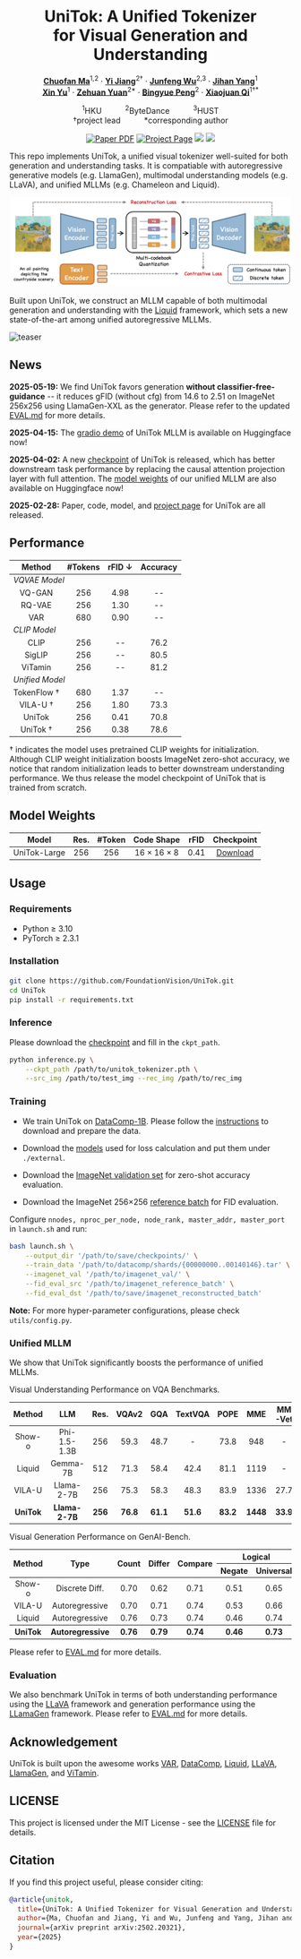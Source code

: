 <div align="center">
<h1>UniTok: A Unified Tokenizer <br> for Visual Generation and Understanding</h1>

[**Chuofan Ma**](https://machuofan.github.io/)<sup>1,2</sup> · [**Yi Jiang**](https://enjoyyi.github.io/)<sup>2&dagger;</sup> · [**Junfeng Wu**](https://wjf5203.github.io/)<sup>2,3</sup> · [**Jihan Yang**](https://jihanyang.github.io/)<sup>1</sup>
<br>
[**Xin Yu**](https://xinyu-andy.github.io/)<sup>1</sup> · [**Zehuan Yuan**](https://shallowyuan.github.io/)<sup>2*</sup> · [**Bingyue Peng**](https://openreview.net/profile?id=~BINGYUE_PENG1)<sup>2</sup> · [**Xiaojuan Qi**](https://xjqi.github.io/)<sup>1&dagger;*</sup>

<sup>1</sup>HKU&emsp;&emsp;&emsp;<sup>2</sup>ByteDance&emsp;&emsp;&emsp;<sup>3</sup>HUST
<br>
&dagger;project lead&emsp;&emsp;&emsp;*corresponding author

<a href="https://arxiv.org/abs/2502.20321"><img src='https://img.shields.io/badge/arXiv-UniTok-red' alt='Paper PDF'></a>
<a href="https://foundationvision.github.io/UniTok/"><img src='https://img.shields.io/badge/Project_Page-UniTok-green' alt='Project Page'></a>
<a href="https://huggingface.co/FoundationVision/unitok_tokenizer"><img src='https://img.shields.io/badge/%F0%9F%A4%97%20Hugging%20Face-Model-blue'></a>
<a href="https://huggingface.co/spaces/FoundationVision/UniTok"><img src='https://img.shields.io/badge/%F0%9F%A4%97%20Hugging%20Face-Demo-yellow'></a>

[//]: # (<a href='https://huggingface.co/datasets/depth-anything/DA-2K'><img src='https://img.shields.io/badge/Benchmark-DA--2K-yellow' alt='Benchmark'></a>)
</div>

This repo implements UniTok, a unified visual tokenizer well-suited for both generation and understanding tasks. 
It is compatiable with autoregressive generative models (e.g. LlamaGen), 
multimodal understanding models (e.g. LLaVA), and unified MLLMs (e.g. Chameleon and Liquid).

![teaser](assets/teaser.png)

Built upon UniTok, we construct an MLLM capable of both multimodal generation and understanding
with the [Liquid](https://github.com/FoundationVision/Liquid/) framework,
which sets a new state-of-the-art among unified autoregressive MLLMs.

![teaser](assets/samples.png)

## News
**2025-05-19:** We find UniTok favors generation **without classifier-free-guidance** -- 
it reduces gFID (without cfg) from 14.6 to 2.51 on ImageNet 256x256 using LlamaGen-XXL as the generator.
Please refer to the updated [EVAL.md](eval/EVAL.md) for more details.

**2025-04-15:** The [gradio demo](https://huggingface.co/spaces/FoundationVision/UniTok) of UniTok MLLM is available on Huggingface now!

**2025-04-02:** A new [checkpoint](https://huggingface.co/FoundationVision/unitok_tokenizer/tree/main) 
of UniTok is released, which has better downstream task performance 
by replacing the causal attention projection layer with full attention.
The [model weights](https://huggingface.co/FoundationVision/unitok_mllm) 
of our unified MLLM are also available on Huggingface now!

**2025-02-28:** Paper, code, model, and [project page](https://foundationvision.github.io/UniTok/) for UniTok are all released.


## Performance

<table>
    <thead>
        <tr>
            <th>Method</th>
            <th>#Tokens</th>
            <th>rFID &darr;</th>
            <th>Accuracy</th>
        </tr>
    </thead>
    <tbody>
        <tr>
            <td colspan="4"><i>VQVAE Model</i></td>
        </tr>
        <tr align="center">
            <td>VQ-GAN</td>
            <td>256</td>
            <td>4.98</td>
            <td>--</td>
        </tr>
        <tr align="center">
            <td>RQ-VAE</td>
            <td>256</td>
            <td>1.30</td>
            <td>--</td>
        </tr>
        <tr align="center">
            <td>VAR</td>
            <td>680</td>
            <td>0.90</td>
            <td>--</td>
        </tr>
        <tr>
            <td colspan="4"><i>CLIP Model</i></td>
        </tr>
        <tr align="center">
            <td>CLIP</td>
            <td>256</td>
            <td>--</td>
            <td>76.2</td>
        </tr>
        <tr align="center">
            <td>SigLIP</td>
            <td>256</td>
            <td>--</td>
            <td>80.5</td>
        </tr>
        <tr align="center">
            <td>ViTamin</td>
            <td>256</td>
            <td>--</td>
            <td>81.2</td>
        </tr>
        <tr>
            <td colspan="4"><i>Unified Model</i></td>
        </tr>
        <tr align="center">
            <td>TokenFlow &dagger;</td>
            <td>680</td>
            <td>1.37</td>
            <td>--</td>
        </tr>
        <tr align="center">
            <td>VILA-U &dagger;</td>
            <td>256</td>
            <td>1.80</td>
            <td>73.3</td>
        </tr>
        <tr align="center">
            <td>UniTok</td>
            <td>256</td>
            <td>0.41</td>
            <td>70.8</td>
        </tr>
        <tr align="center">
            <td>UniTok &dagger;</td>
            <td>256</td>
            <td>0.38</td>
            <td>78.6</td>
        </tr>
    </tbody>
</table>


&dagger; indicates the model uses pretrained CLIP weights for initialization. Although CLIP weight initialization boosts ImageNet zero-shot accuracy,
we notice that random initialization leads to better downstream understanding performance.
We thus release the model checkpoint of UniTok that is trained from scratch.




## Model Weights

|    Model     | Res. | #Token |        Code Shape         | rFID |  Checkpoint  |
|:------------:|:----:|:------:|:-------------------------:|:----:|:------------:|
| UniTok-Large | 256  |  256   | 16 $\times$ 16 $\times$ 8 | 0.41 | [Download](https://huggingface.co/FoundationVision/unitok_tokenizer/blob/main/unitok_tokenizer.pth) |


## Usage

### Requirements
- Python ≥ 3.10
- PyTorch ≥ 2.3.1

### Installation

```bash
git clone https://github.com/FoundationVision/UniTok.git
cd UniTok
pip install -r requirements.txt
```

### Inference

Please download the [checkpoint](https://huggingface.co/FoundationVision/unitok_tokenizer) and fill in the `ckpt_path`.
```bash
python inference.py \
    --ckpt_path /path/to/unitok_tokenizer.pth \
    --src_img /path/to/test_img --rec_img /path/to/rec_img
```

### Training

- We train UniTok on [DataComp-1B](https://github.com/mlfoundations/datacomp). 
Please follow the [instructions](https://github.com/mlfoundations/datacomp?tab=readme-ov-file#downloading-datacomp-1b) to download and prepare the data.

- Download the [models](https://huggingface.co/FoundationVision/unitok_external) used for loss calculation and put them under `./external`.

- Download the [ImageNet validation set](https://www.image-net.org/) for zero-shot accuracy evaluation.

- Download the ImageNet 256$\times$256 [reference batch](https://huggingface.co/datasets/FoundationVision/imagenet_reference_batch) for FID evaluation.

Configure `nnodes, nproc_per_node, node_rank, master_addr, master_port` in `launch.sh` and run:

```bash
bash launch.sh \
    --output_dir '/path/to/save/checkpoints/' \
    --train_data '/path/to/datacomp/shards/{00000000..00140146}.tar' \
    --imagenet_val '/path/to/imagenet_val/' \
    --fid_eval_src '/path/to/imagenet_reference_batch' \
    --fid_eval_dst '/path/to/save/imagenet_reconstructed_batch'
```
**Note:** For more hyper-parameter configurations, please check `utils/config.py`.

### Unified MLLM
We show that UniTok significantly boosts the performance of unified MLLMs.

Visual Understanding Performance on VQA Benchmarks.

|   Method   |      LLM       |  Res.   |  VQAv2   |   GQA    | TextVQA  |   POPE   |   MME    |  MM-Vet  |
|:----------:|:--------------:|:-------:|:--------:|:--------:|:--------:|:--------:|:--------:|:--------:|
|   Show-o   |  Phi-1.5-1.3B  |   256   |   59.3   |   48.7   |    -     |   73.8   |   948    |    -     |
|   Liquid   |    Gemma-7B    |   512   |   71.3   |   58.4   |   42.4   |   81.1   |   1119   |    -     |
|   VILA-U   |   Llama-2-7B   |   256   |   75.3   |   58.3   |   48.3   |   83.9   |   1336   |   27.7   |
| **UniTok** | **Llama-2-7B** | **256** | **76.8** | **61.1** | **51.6** | **83.2** | **1448** | **33.9** |

Visual Generation Performance on GenAI-Bench.

<table>
    <thead>
    <tr>
        <th rowspan="2">Method</th>
        <th rowspan="2">Type</th>
        <th rowspan="2">Count</th>
        <th rowspan="2">Differ</th>
        <th rowspan="2">Compare</th>
        <th colspan="2">Logical</th>
        <th rowspan="2">Overall</th>
    </tr>
    <tr>
        <th>Negate</th>
        <th>Universal</th>
    </tr>
    </thead>
    <tbody>
    <tr align="center">
        <td>Show-o</td>
        <td>Discrete Diff.</td>
        <td>0.70</td>
        <td>0.62</td>
        <td>0.71</td>
        <td>0.51</td>
        <td>0.65</td>
        <td>0.60</td>
    </tr>
    <tr align="center">
        <td>VILA-U</td>
        <td>Autoregressive</td>
        <td>0.70</td>
        <td>0.71</td>
        <td>0.74</td>
        <td>0.53</td>
        <td>0.66</td>
        <td>0.64</td>
    </tr>
    <tr align="center">
        <td>Liquid</td>
        <td>Autoregressive</td>
        <td>0.76</td>
        <td>0.73</td>
        <td>0.74</td>
        <td>0.46</td>
        <td>0.74</td>
        <td>0.65</td>
    </tr>
    <tr align="center">
        <th>UniTok</th>
        <th>Autoregressive</th>
        <th>0.76</th>
        <th>0.79</th>
        <th>0.74</th>
        <th>0.46</th>
        <th>0.73</th>
        <th>0.67</th>
    </tr>
    </tbody>
</table>

Please refer to [EVAL.md](eval/EVAL.md) for more details.

### Evaluation

We also benchmark UniTok in terms of both understanding performance using the [LLaVA](https://github.com/haotian-liu/LLaVA) framework 
and generation performance using the [LLamaGen](https://github.com/FoundationVision/LlamaGen) framework.
Please refer to [EVAL.md](eval/EVAL.md) for more details.



## Acknowledgement
UniTok is built upon the awesome works
[VAR](https://github.com/FoundationVision/VAR),
[DataComp](https://github.com/mlfoundations/datacomp),
[Liquid](https://github.com/FoundationVision/Liquid/),
[LLaVA](https://github.com/haotian-liu/LLaVA/),
[LlamaGen](https://github.com/FoundationVision/LlamaGen/),
and [ViTamin](https://github.com/Beckschen/ViTamin).


## LICENSE

This project is licensed under the MIT License - see the [LICENSE](LICENSE) file for details.


## Citation

If you find this project useful, please consider citing:

```bibtex
@article{unitok,
  title={UniTok: A Unified Tokenizer for Visual Generation and Understanding},
  author={Ma, Chuofan and Jiang, Yi and Wu, Junfeng and Yang, Jihan and Yu, Xin and Yuan, Zehuan and Peng, Bingyue and Qi, Xiaojuan},
  journal={arXiv preprint arXiv:2502.20321},
  year={2025}
}
```
